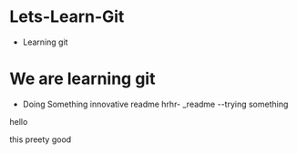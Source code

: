 # Lets-Learn-Git
- Learning git
# We are learning git

- Doing Something innovative
readme
hrhr-
_readme
--trying  something


hello


this preety good
